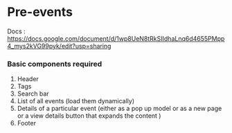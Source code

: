 # Pre-events

Docs : https://docs.google.com/document/d/1wp8UeN8tRkSIIdhaLnq6d4655PMpp4_mys2kVG99pyk/edit?usp=sharing

### Basic components required

1.  Header
2.  Tags 
3.  Search bar
4.  List of all events (load them dynamically)
5.  Details of a particular event (either as a pop up model or as a new page or a view details button that expands the content )
6.  Footer
